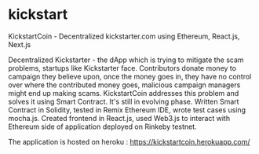 # kickstart
KickstartCoin - Decentralized kickstarter.com using Ethereum, React.js, Next.js

Decentralized Kickstarter - the dApp which is trying to mitigate the scam problems, startups like Kickstarter face. Contributors donate money to campaign they believe upon, once the money goes in, they have no control over where the contributed money goes, malicious campaign managers might end up making scams. KickstartCoin addresses this problem and solves it using Smart Contract. It's still in evolving phase.
Written Smart Contract in Solidity, tested in Remix Ethereum IDE, wrote test cases using mocha.js. Created frontend in React.js, used Web3.js to interact with Ethereum side of application deployed on Rinkeby testnet.

The application is hosted on heroku : https://kickstartcoin.herokuapp.com/
